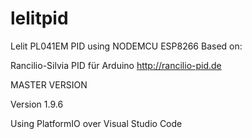 # lelitpid

Lelit PL041EM PID using NODEMCU ESP8266
Based on:

Rancilio-Silvia PID für Arduino http://rancilio-pid.de

MASTER VERSION

Version 1.9.6

Using PlatformIO over Visual Studio Code